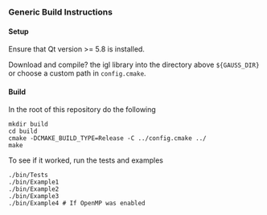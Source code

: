 ### Generic Build Instructions ###

#### Setup ####

Ensure that Qt version >= 5.8 is installed.

Download and compile? the igl library into the directory above `${GAUSS_DIR}` or choose a custom path in `config.cmake`.

#### Build ####

In the root of this repository do the following

    mkdir build
    cd build
    cmake -DCMAKE_BUILD_TYPE=Release -C ../config.cmake ../
    make

To see if it worked, run the tests and examples
	
	./bin/Tests
	./bin/Example1
	./bin/Example2
	./bin/Example3
	./bin/Example4 # If OpenMP was enabled
